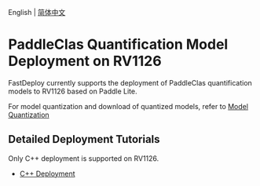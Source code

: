 English | [简体中文](README_CN.md)
# PaddleClas Quantification Model Deployment on RV1126
FastDeploy currently supports the deployment of PaddleClas quantification models to RV1126 based on Paddle Lite.

For model quantization and download of quantized models, refer to [Model Quantization](../quantize/README.md)


## Detailed Deployment Tutorials

Only C++ deployment is supported on RV1126.

- [C++ Deployment](cpp)
